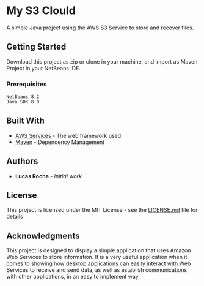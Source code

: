 # My S3 Clould

A simple Java project using the AWS S3 Service to store and recover files.

## Getting Started

Download this project as zip or clone in your machine, and import as Maven Project in your NetBeans IDE.

### Prerequisites

```
NetBeans 8.2
Java SDK 8.0
```

## Built With

* [AWS Services](http://aws.amnazon.com/) - The web framework used
* [Maven](https://maven.apache.org/) - Dependency Management

## Authors

* **Lucas Rocha** - *Initial work* 

## License

This project is licensed under the MIT License - see the [LICENSE.md](LICENSE.md) file for details

## Acknowledgments

This project is designed to display a simple application that uses Amazon Web Services to store information. It is a very useful application when it comes to showing how desktop applications can easily interact with Web Services to receive and send data, as well as establish communications with other applications, in an easy to implement way.
